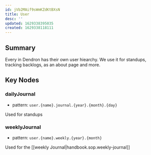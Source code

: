 ```yaml
---
id: jVb2MAif9sWmKZdKtBXsN
title: User
desc: ''
updated: 1629338395035
created: 1629338118111
---
```


## Summary

Every in Dendron has their own user hiearchy. We use it for standups, tracking backlogs, as an about page and more. 

## Key Nodes

### dailyJournal
- pattern: `user.{name}.journal.{year}.{month}.{day}`

Used for standups

### weeklyJournal
- pattern: `user.{name}.weekly.{year}.{month}`

Used for the [[weekly Journal|handbook.sop.weekly-journal]]


